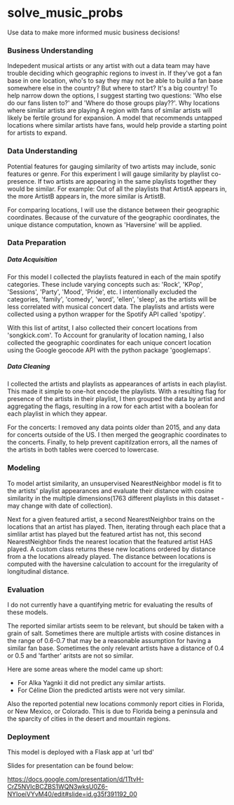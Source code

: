 # solve_music_probs
Use data to make more informed music business decisions!



### Business Understanding 
Indepedent musical artists or any artist with out a data team may have trouble deciding which geographic regions to invest in. If they've got a fan base in one location, who's to say they may not be able to build a fan base somewhere else in the country? But where to start? It's a big country! To help narrow down the options, I suggest starting two questions: 'Who else do our fans listen to?' and 'Where do those groups play??'. Why locations where similar artists are playing A region with fans of similar artists will likely be fertile ground for expansion. A model that recommends untapped locations where similar artists have fans, would help provide a starting point for artists to expand.

### Data Understanding
Potential features for gauging similarity of two artists may include, sonic features or genre. For this experiment I will gauge similarity by playlist co-presence. If two artists are appearing in the same playlists together they would be similar. For example: Out of all the playlists that ArtistA appears in, the more ArtistB appears in, the more similar is ArtistB.

For comparing locations, I will use the distance between their geographic coordinates. Because of the curvature of the geographic coordinates, the unique distance computation, known as 'Haversine' will be applied.

### Data Preparation

##### Data Acquisition
For this model I collected the playlists featured in each of the main spotify categories. These include varying concepts such as: 'Rock', 'KPop', 'Sessions', 'Party', 'Mood', 'Pride', etc. I intentionally excluded the categories, 'family', 'comedy', 'word', 'ellen', 'sleep', as the artists will be less correlated with musical concert data. The playlists and artists were collected using a python wrapper for the Spotify API called 'spotipy'.

With this list of artitst, I also collected their concert locations from 'songkick.com'. To Account for granularity of location naming, I also collected the geographic coordinates for each unique concert location using the Google geocode API with the python package 'googlemaps'.

##### Data Cleaning
I collected the artists and playlists as appearances of artists in each playlist. This made it simple to one-hot encode the playlists. With a resulting flag for presence of the artists in their playlist, I then grouped the data by artist and aggregating the flags, resulting in a row for each artist with a boolean for  each playlist in which they appear. 

For the concerts: I removed any data points older than 2015, and any data for concerts outside of the US. I then merged the geographic coordinates to the concerts. Finally, to help prevent capitilzation errors, all the names of the artists in both tables were coerced to lowercase.

### Modeling
To model artist similarity, an unsupervised NearestNeighbor model is fit to the artists' playlist appearances and evaluate their distance with cosine similarity in the multiple dimensions(1763 different playlists in this dataset - may change with date of collection).

Next for a given featured artist, a second NearestNeighbor trains on the locations that an artist has played. Then, iterating through each place that a simlilar artist has played but the featured artist has not, this second NearestNeighbor finds the nearest location that the featured artist HAS played. A custom class returns these new locations ordered by distance from a the locations already played. The distance between locations is computed with the haversine calculation to account for the irregularity of longitudinal distance.

### Evaluation
I do not currently have a quantifying metric for evaluating the results of these models. 

The reported similar artists seem to be relevant, but should be taken with a grain of salt. Sometimes there are multiple artists with cosine distances in the range of 0.6-0.7 that may be a reasonable assumption for having a similar fan base. Sometimes the only relevant artists have a distance of 0.4 or 0.5 and 'farther' aritsts are not so similar. 

Here are some areas where the model came up short:
* For Alka Yagnki it did not predict any similar artists.
* For Céline Dion the predicted artists were not very similar.

Also the reported potential new locations commonly report cities in Florida, or New Mexico, or Colorado. This is due to Florida being a peninsula and the sparcity of cities in the desert and mountain regions.

### Deployment
This model is deployed with a Flask app at 'url tbd'

Slides for presentation can be found below:

https://docs.google.com/presentation/d/1TtvH-CrZ5NVIcBCZBS1WQN3wksU0Z6-NYIoeiVYvM40/edit#slide=id.g35f391192_00